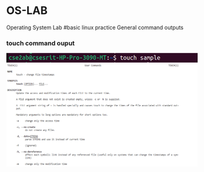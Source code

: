 # OS-LAB
Operating System Lab
#basic linux practice
General command outputs
### touch command ouput
![touch command output](touch.png)
![manual command manual](touchmanual.png)
